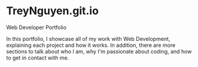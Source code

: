 # TreyNguyen.git.io
Web Developer Portfolio


In this portfolio, I showcase all of my work with Web Development, explaining each project and how it works. In addition, there are more sections to talk about who I am, why I'm passionate about coding, and how to get in contact with me. 
